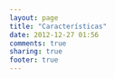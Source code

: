 ```yaml
---
layout: page
title: "Características"
date: 2012-12-27 01:56
comments: true
sharing: true
footer: true
---
```

